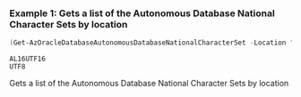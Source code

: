 ### Example 1: Gets a list of the Autonomous Database National Character Sets by location
```powershell
(Get-AzOracleDatabaseAutonomousDatabaseNationalCharacterSet -Location "eastus").CharacterSet
```

```output
AL16UTF16
UTF8
```

Gets a list of the Autonomous Database National Character Sets by location